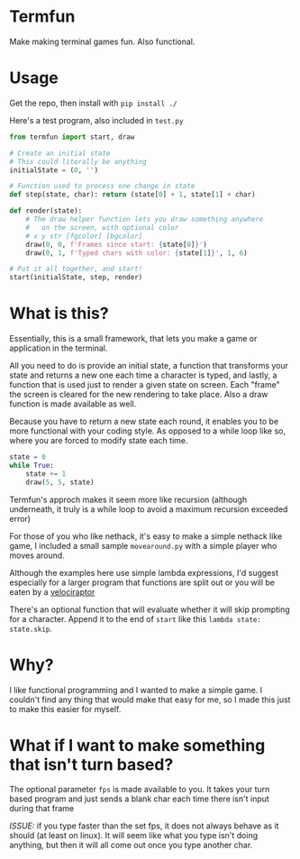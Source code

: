 # Termfun

Make making terminal games fun. Also functional.

# Usage

Get the repo, then install with `pip install ./`

Here's a test program, also included in `test.py`

``` python
from termfun import start, draw

# Create an initial state
# This could literally be anything
initialState = (0, '')

# Function used to process one change in state
def step(state, char): return (state[0] + 1, state[1] + char)

def render(state):
    # The draw helper function lets you draw something anywhere
    #   on the screen, with optional color
    # x y str [fgcolor] [bgcolor]
    draw(0, 0, f'Frames since start: {state[0]}')
    draw(0, 1, f'Typed chars with color: {state[1]}', 1, 6)

# Put it all together, and start!
start(initialState, step, render)
```

# What is this?

Essentially, this is a small framework, that lets you make a game or application in the terminal.

All you need to do is provide an initial state, a function that transforms your state and returns a new one each time a character is typed, and lastly, a function that is used just to render a given state on screen. Each "frame" the screen is cleared for the new rendering to take place. Also a draw function is made available as well.

Because you have to return a new state each round, it enables you to be more functional with your coding style. As opposed to a while loop like so, where you are forced to modify state each time.

``` python
state = 0
while True:
    state += 1
    draw(5, 5, state)
```

Termfun's approch makes it seem more like recursion (although underneath, it truly is a while loop to avoid a maximum recursion exceeded error)

For those of you who like nethack, it's easy to make a simple nethack like game, I included a small sample `movearound.py` with a simple player who moves around.

Although the examples here use simple lambda expressions, I'd suggest especially for a larger program that functions are split out or you will be eaten by a [velociraptor](https://www.xkcd.com/292/)

There's an optional function that will evaluate whether it will skip prompting for a character. Append it to the end of `start` like this `lambda state: state.skip`.

# Why?

I like functional programming and I wanted to make a simple game. I couldn't find any thing that would make that easy for me, so I made this just to make this easier for myself.

# What if I want to make something that isn't turn based?

The optional parameter `fps` is made available to you. It takes your turn based program and just sends a blank char each time there isn't input during that frame

*ISSUE:* if you type faster than the set fps, it does not always behave as it should (at least on linux). It will seem like what you type isn't doing anything, but then it will all come out once you type another char.
